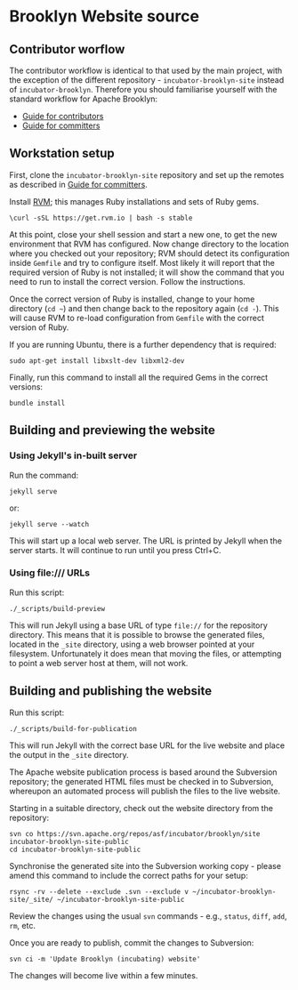 Brooklyn Website source
=======================

Contributor worflow
-------------------

The contributor workflow is identical to that used by the main project, with
the exception of the different repository - `incubator-brooklyn-site` instead
of `incubator-brooklyn`. Therefore you should familiarise yourself with the
standard workflow for Apache Brooklyn:

* [Guide for contributors][CONTRIB]
* [Guide for committers][COMMIT]

[CONTRIB]: https://brooklyn.incubator.apache.org/community/how-to-contribute.html
[COMMIT]: https://brooklyn.incubator.apache.org/community/committers.html


Workstation setup
-----------------

First, clone the `incubator-brooklyn-site` repository and set up the remotes as
described in [Guide for committers][COMMIT].

Install [RVM](http://rvm.io/); this manages Ruby installations and sets of Ruby
gems.

    \curl -sSL https://get.rvm.io | bash -s stable

At this point, close your shell session and start a new one, to get the new
environment that RVM has configured. Now change directory to the location where
you checked out your repository; RVM should detect its configuration inside
`Gemfile` and try to configure itself. Most likely it will report that the
required version of Ruby is not installed; it will show the command that you
need to run to install the correct version. Follow the instructions.

Once the correct version of Ruby is installed, change to your home directory
(`cd ~`) and then change back to the repository again (`cd -`). This will cause
RVM to re-load configuration from `Gemfile` with the correct version of Ruby.

If you are running Ubuntu, there is a further dependency that is required:

    sudo apt-get install libxslt-dev libxml2-dev

Finally, run this command to install all the required Gems in the correct
versions:

    bundle install


Building and previewing the website
-----------------------------------

### Using Jekyll's in-built server

Run the command:

    jekyll serve
    
or:

    jekyll serve --watch

This will start up a local web server. The URL is printed by Jekyll when the server starts. It will continue to run
until you press Ctrl+C.


### Using file:/// URLs
Run this script:

    ./_scripts/build-preview

This will run Jekyll using a base URL of type `file://` for the repository
directory. This means that it is possible to browse the generated files,
located in the `_site` directory, using a web browser pointed at your
filesystem. Unfortunately it does mean that moving the files, or attempting to
point a web server host at them, will not work.


Building and publishing the website
-----------------------------------

Run this script:

    ./_scripts/build-for-publication

This will run Jekyll with the correct base URL for the live website and place
the output in the `_site` directory.

The Apache website publication process is based around the Subversion repository; the generated HTML files must be checked in to Subversion, whereupon an automated process will publish the files to the live website.

Starting in a suitable directory, check out the website directory from the repository:

    svn co https://svn.apache.org/repos/asf/incubator/brooklyn/site incubator-brooklyn-site-public
    cd incubator-brooklyn-site-public

Synchronise the generated site into the Subversion working copy - please amend this command to include the correct paths for your setup:

    rsync -rv --delete --exclude .svn --exclude v ~/incubator-brooklyn-site/_site/ ~/incubator-brooklyn-site-public

Review the changes using the usual `svn` commands - e.g., `status`, `diff`, `add`, `rm`, etc.

Once you are ready to publish, commit the changes to Subversion:

    svn ci -m 'Update Brooklyn (incubating) website'

The changes will become live within a few minutes.

